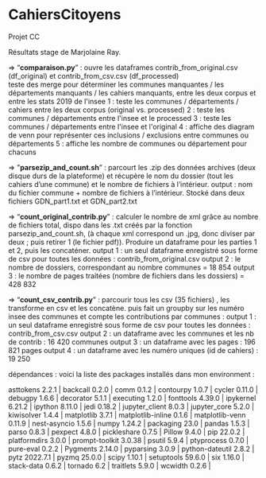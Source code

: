 # CahiersCitoyens
Projet CC

Résultats stage de Marjolaine Ray.

=> “**comparaison.py**” : ouvre les dataframes contrib_from_original.csv (df_original) et contrib_from_csv.csv (df_processed)<br>
teste des merge pour déterminer les communes manquantes / les départements manquants / les cahiers manquants, entre les deux corpus et entre les stats 2019 de l'insee
1 : teste les communes / départements / cahiers entre les deux corpus (original vs. processed)
2 : teste les communes / départements entre l'insee et le processed
3 : teste les communes / départements entre l'insee et l'original
4 : affiche des diagram de venn pour représenter ces inclusions / exclusions entre communes ou départements
5 : affiche les nombre de communes ou département pour chacuns

=> "**parsezip_and_count.sh**” : parcourt les .zip des données archives (deux disque durs de la plateforme) et récupère le nom du dossier (tout les cahiers d’une commune) et le nombre de fichiers à l’intérieur.
output : nom du fichier commune + nombre de fichiers à l’intérieur. Stocké dans deux fichiers GDN_part1.txt et GDN_part2.txt

=> “**count_original_contrib.py**” : calculer le nombre de xml grâce au nombre de fichiers total, dispo dans les .txt créés par la fonction parsezip_and_count.sh, (à chaque xml correspond un .jpg, donc diviser par deux ; puis retirer 1 (le fichier pdf)). Produire un dataframe pour les parties 1 et 2, puis les concaténer.
output 1 : un seul dataframe enregistré sous forme de csv pour toutes les données : contrib_from_original.csv
output 2 : le nombre de dossiers, correspondant au nombre communes = 18 854
output 3 : le nombre de pages traitées (nombre de fichiers dans les dossiers) = 428 832

=> “**count_csv_contrib.py**” : parcourir tous les csv (35 fichiers) , les transforme en csv et les concatène. puis fait un groupby sur les numéro insee des communes et compte les contributions par communes :
output 1 : un seul dataframe enregistré sous forme de csv pour toutes les données : contrib_from_csv.csv
output 2 : un dataframe avec les communes et les nb de contrib : 16 420 communes
output 3 : un dataframe avec les pages : 196 821 pages
output 4 : un dataframe avec les numéro uniques (id de cahiers) : 19 250

dépendances : voici la liste des packages installés dans mon environment :

asttokens         2.2.1 | 
backcall          0.2.0 | 
comm              0.1.2 | 
contourpy         1.0.7 | 
cycler            0.11.0 | 
debugpy           1.6.6 | 
decorator         5.1.1 | 
executing         1.2.0 | 
fonttools         4.39.0 | 
ipykernel         6.21.2 | 
ipython           8.11.0 | 
jedi              0.18.2 | 
jupyter_client    8.0.3 | 
jupyter_core      5.2.0 | 
kiwisolver        1.4.4 | 
matplotlib        3.7.1 | 
matplotlib-inline 0.1.6 | 
matplotlib-venn   0.11.9 | 
nest-asyncio      1.5.6 | 
numpy             1.24.2 | 
packaging         23.0 | 
pandas            1.5.3 | 
parso             0.8.3 | 
pexpect           4.8.0 | 
pickleshare       0.7.5 | 
Pillow            9.4.0 | 
pip               22.0.2 | 
platformdirs      3.0.0 | 
prompt-toolkit    3.0.38 | 
psutil            5.9.4 | 
ptyprocess        0.7.0 | 
pure-eval         0.2.2 | 
Pygments          2.14.0 | 
pyparsing         3.0.9 | 
python-dateutil   2.8.2 | 
pytz              2022.7.1 | 
pyzmq             25.0.0 | 
scipy             1.10.1 | 
setuptools        59.6.0 | 
six               1.16.0 | 
stack-data        0.6.2 | 
tornado           6.2 | 
traitlets         5.9.0 | 
wcwidth           0.2.6 | 
